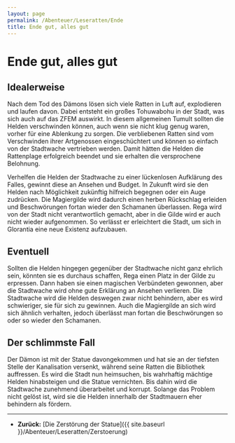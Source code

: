 ```yaml
---
layout: page
permalink: /Abenteuer/Leseratten/Ende
title: Ende gut, alles gut
---
```


# Ende gut, alles gut

## Idealerweise

Nach dem Tod des Dämons lösen sich viele Ratten in Luft auf, explodieren und laufen davon. Dabei entsteht ein großes Tohuwabohu in der Stadt, was sich auch auf das ZFEM auswirkt. In diesem allgemeinen Tumult sollten die Helden verschwinden können, auch wenn sie nicht klug genug waren, vorher für eine Ablenkung zu sorgen. Die verbliebenen Ratten sind vom Verschwinden ihrer Artgenossen eingeschüchtert und können so einfach von der Stadtwache vertrieben werden. Damit hätten die Helden die Rattenplage erfolgreich beendet und sie erhalten die versprochene Belohnung.

Verhelfen die Helden der Stadtwache zu einer lückenlosen Aufklärung des Falles, gewinnt diese an Ansehen und Budget. In Zukunft wird sie den Helden nach Möglichkeit zukünftig hilfreich begegnen oder ein Auge zudrücken. Die Magiergilde wird dadurch einen herben Rückschlag erleiden und Beschwörungen fortan wieder den Schamanen überlassen. Rega wird von der Stadt nicht verantwortlich gemacht, aber in die Gilde wird er auch nicht wieder aufgenommen. So verlässt er erleichtert die Stadt, um sich in Glorantia eine neue Existenz aufzubauen.

## Eventuell

Sollten die Helden hingegen gegenüber der Stadtwache nicht ganz ehrlich sein, könnten sie es durchaus schaffen, Rega einen Platz in der Gilde zu erpressen. Dann haben sie einen magischen Verbündeten gewonnen, aber die Stadtwache wird ohne gute Erklärung an Ansehen verlieren. Die Stadtwache wird die Helden deswegen zwar nicht behindern, aber es wird schwieriger, sie für sich zu gewinnen. Auch die Magiergilde an sich wird sich ähnlich verhalten, jedoch überlässt man fortan die Beschwörungen so oder so wieder den Schamanen.

## Der schlimmste Fall

Der Dämon ist mit der Statue davongekommen und hat sie an der tiefsten Stelle der Kanalisation versenkt, während seine Ratten die Bibliothek auffressen. Es wird die Stadt nun heimsuchen, bis wahrhaftig mächtige Helden hinabsteigen und die Statue vernichten. Bis dahin wird die Stadtwache zunehmend überarbeitet und korrupt. Solange das Problem nicht gelöst ist, wird sie die Helden innerhalb der Stadtmauern eher behindern als fördern.


***
- **Zurück:** [Die Zerstörung der Statue]({{ site.baseurl }}/Abenteuer/Leseratten/Zerstoerung)

